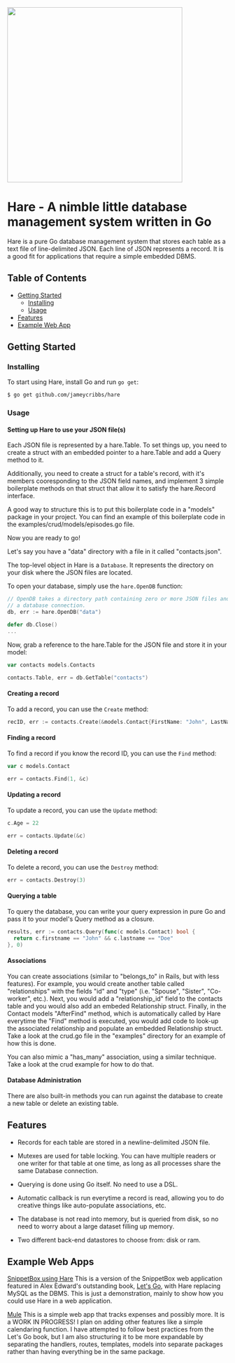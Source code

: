 <img src="https://raw.githubusercontent.com/jameycribbs/hare/master/hare.jpg" width="400" />

Hare - A nimble little database management system written in Go
====

Hare is a pure Go database management system that stores each table as
a text file of line-delimited JSON.  Each line of JSON represents a 
record.  It is a good fit for applications that require a simple embedded DBMS.

## Table of Contents

- [Getting Started](#getting-started)
  - [Installing](#installing)
  - [Usage](#usage)
- [Features](#features)
- [Example Web App](#example-web-app)

## Getting Started

### Installing

To start using Hare, install Go and run `go get`:

```sh
$ go get github.com/jameycribbs/hare
```


### Usage

#### Setting up Hare to use your JSON file(s)

Each JSON file is represented by a hare.Table.  To set things up, you need to
create a struct with an embedded pointer to a hare.Table and add a Query method
to it.

Additionally, you need to create a struct for a table's record, with
it's members cooresponding to the JSON field names, and implement 3 simple
boilerplate methods on that struct that allow it to satisfy the hare.Record
interface.

A good way to structure this is to put this boilerplate code in a "models"
package in your project.  You can find an example of this boilerplate code in the
examples/crud/models/episodes.go file.

Now you are ready to go!

Let's say you have a "data" directory with a file in it called "contacts.json".

The top-level object in Hare is a `Database`. It represents the directory on
your disk where the JSON files are located.

To open your database, simply use the `hare.OpenDB` function:

```go
// OpenDB takes a directory path containing zero or more JSON files and returns
// a database connection.
db, err := hare.OpenDB("data")

defer db.Close()
...
```

Now, grab a reference to the hare.Table for the JSON file and store it in your
model:

```go
var contacts models.Contacts

contacts.Table, err = db.GetTable("contacts")
```


#### Creating a record

To add a record, you can use the `Create` method:

```go
recID, err := contacts.Create(&models.Contact{FirstName: "John", LastName: "Doe", Phone: "888-888-8888", Age: 21})
```


#### Finding a record

To find a record if you know the record ID, you can use the `Find` method:

```go
var c models.Contact

err = contacts.Find(1, &c)
```


#### Updating a record

To update a record, you can use the `Update` method:

```go
c.Age = 22

err = contacts.Update(&c)
```


#### Deleting a record

To delete a record, you can use the `Destroy` method:

```go
err = contacts.Destroy(3)
```


#### Querying a table

To query the database, you can write your query expression in pure Go and pass
it to your model's Query method as a closure.

```go
results, err := contacts.Query(func(c models.Contact) bool {
  return c.firstname == "John" && c.lastname == "Doe"
}, 0)
```


#### Associations

You can create associations (similar to "belongs_to" in Rails, but with less
features).  For example, you would create another table called "relationships" with
the fields "id" and "type" (i.e. "Spouse", "Sister", "Co-worker", etc.).  Next,
you would add a "relationship_id" field to the contacts table and you would also add
an embeded Relationship struct.  Finally, in the Contact models "AfterFind" method,
which is automatically called by Hare everytime the "Find" method is executed, you
would add code to look-up the associated relationship and populate an embedded
Relationship struct.  Take a look at the crud.go file in the "examples" directory
for an example of how this is done.

You can also mimic a "has_many" association, using a similar technique.  Take a
look at the crud example for how to do that.


#### Database Administration

There are also built-in methods you can run against the database
to create a new table or delete an existing table.


## Features

* Records for each table are stored in a newline-delimited JSON file.

* Mutexes are used for table locking.  You can have multiple readers
  or one writer for that table at one time, as long as all processes 
  share the same Database connection.

* Querying is done using Go itself.  No need to use a DSL.

* Automatic callback is run everytime a record is read, allowing you
  to do creative things like auto-populate associations, etc.
  
* The database is not read into memory, but is queried from disk, so
  no need to worry about a large dataset filling up memory.

* Two different back-end datastores to choose from:  disk or ram.

## Example Web Apps

[SnippetBox using Hare](https://www.github.com/jameycribbs/snippetbox_hare)
This is a version of the SnippetBox web application featured in Alex
Edward's outstanding book, [Let's Go](https://lets-go.alexedwards.net/),
with Hare replacing MySQL as the DBMS.  This is just a demonstration,
mainly to show how you could use Hare in a web application.

[Mule](https://www.github.com/jameycribbs/mule)
This is a simple web app that tracks expenses and possibly more.  It is
a WORK IN PROGRESS!  I plan on adding other features like a simple
calendaring function.  I have attempted to follow best practices from
the Let's Go book, but I am also structuring it to be more expandable
by separating the handlers, routes, templates, models into separate
packages rather than having everything be in the same package.
